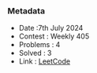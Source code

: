 ### Metadata

- Date :7th July 2024
- Contest : Weekly 405
- Problems : 4
- Solved : 3
- Link : [LeetCode](https://leetcode.com/contest/weekly-contest-405/)